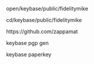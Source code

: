 <p> open/keybase/public/fidelitymike </p>
<p> cd/keybase/public/fidelitymike </p>
<p> https://github.com/zappamat </p>
<p> keybase pgp gen </p> 
<p> keybase paperkey </p> 

